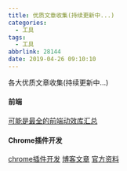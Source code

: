 ```yaml
---
title: 优质文章收集(持续更新中...)
categories:
  - 工具
tags:
  - 工具
abbrlink: 28144
date: 2019-04-26 09:10:10
---
```


各大优质文章收集(持续更新中...)
<!-- more -->


#### 前端 
[可能是最全的前端动效库汇总](https://juejin.im/post/5cc089eae51d456e7d189f9d)


#### Chrome插件开发
[chrome插件开发](https://github.com/sxei/chrome-plugin-demo)
[博客文章](http://www.cnblogs.com/champagne/p/?page=2)
[官方资料](https://zjcqoo.github.io/-----https://developer.chrome.com/extensions)

